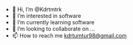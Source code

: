 - 👋 Hi, I’m @Kdrtmtrk
- 👀 I’m interested in software
- 🌱 I’m currently learning software
- 💞️ I’m looking to collaborate on ...
- 📫 How to reach me kdrtumtur98@gmail.com

<!---
Kdrtmtrk/Kdrtmtrk is a ✨ special ✨ repository because its `README.md` (this file) appears on your GitHub profile.
You can click the Preview link to take a look at your changes.
--->
